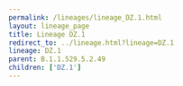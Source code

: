 ```yaml
---
permalink: /lineages/lineage_DZ.1.html
layout: lineage_page
title: Lineage DZ.1
redirect_to: ../lineage.html?lineage=DZ.1
lineage: DZ.1
parent: B.1.1.529.5.2.49
children: ['DZ.1']
---
```

